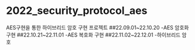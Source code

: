 # 2022_security_protocol_aes
AES구현을 통한 하이브리드 암호 구현 프로젝트
##22.09.01~22.10.20
-AES 암호화 구현
##22.10.21~22.11.01
-AES 복호화 구현
##22.11.02~22.12.01
-하이브리드 암호 

